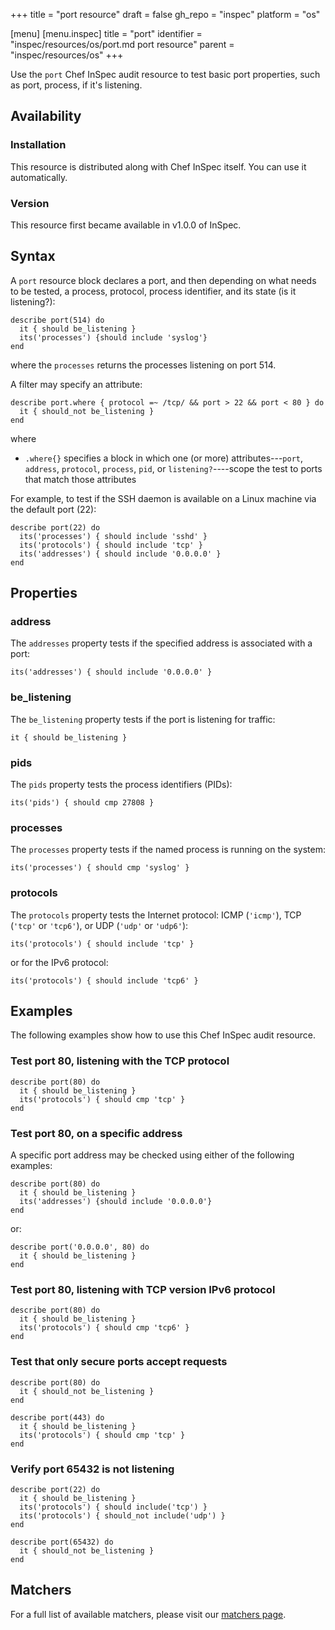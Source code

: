 +++
title = "port resource"
draft = false
gh_repo = "inspec"
platform = "os"

[menu]
  [menu.inspec]
    title = "port"
    identifier = "inspec/resources/os/port.md port resource"
    parent = "inspec/resources/os"
+++

Use the `port` Chef InSpec audit resource to test basic port properties, such as port, process, if it's listening.

## Availability

### Installation

This resource is distributed along with Chef InSpec itself. You can use it automatically.

### Version

This resource first became available in v1.0.0 of InSpec.

## Syntax

A `port` resource block declares a port, and then depending on what needs to be tested, a process, protocol, process identifier, and its state (is it listening?):

    describe port(514) do
      it { should be_listening }
      its('processes') {should include 'syslog'}
    end

where the `processes` returns the processes listening on port 514.

A filter may specify an attribute:

    describe port.where { protocol =~ /tcp/ && port > 22 && port < 80 } do
      it { should_not be_listening }
    end

where

- `.where{}` specifies a block in which one (or more) attributes---`port`, `address`, `protocol`, `process`, `pid`, or `listening?`----scope the test to ports that match those attributes

For example, to test if the SSH daemon is available on a Linux machine via the default port (22):

    describe port(22) do
      its('processes') { should include 'sshd' }
      its('protocols') { should include 'tcp' }
      its('addresses') { should include '0.0.0.0' }
    end

## Properties

### address

The `addresses` property tests if the specified address is associated with a port:

    its('addresses') { should include '0.0.0.0' }

### be_listening

The `be_listening` property tests if the port is listening for traffic:

    it { should be_listening }

### pids

The `pids` property tests the process identifiers (PIDs):

    its('pids') { should cmp 27808 }

### processes

The `processes` property tests if the named process is running on the system:

    its('processes') { should cmp 'syslog' }

### protocols

The `protocols` property tests the Internet protocol: ICMP (`'icmp'`), TCP (`'tcp'` or `'tcp6'`), or UDP (`'udp'` or `'udp6'`):

    its('protocols') { should include 'tcp' }

or for the IPv6 protocol:

    its('protocols') { should include 'tcp6' }

## Examples

The following examples show how to use this Chef InSpec audit resource.

### Test port 80, listening with the TCP protocol

    describe port(80) do
      it { should be_listening }
      its('protocols') { should cmp 'tcp' }
    end

### Test port 80, on a specific address

A specific port address may be checked using either of the following examples:

    describe port(80) do
      it { should be_listening }
      its('addresses') {should include '0.0.0.0'}
    end

or:

    describe port('0.0.0.0', 80) do
      it { should be_listening }
    end

### Test port 80, listening with TCP version IPv6 protocol

    describe port(80) do
      it { should be_listening }
      its('protocols') { should cmp 'tcp6' }
    end

### Test that only secure ports accept requests

    describe port(80) do
      it { should_not be_listening }
    end

    describe port(443) do
      it { should be_listening }
      its('protocols') { should cmp 'tcp' }
    end

### Verify port 65432 is not listening

    describe port(22) do
      it { should be_listening }
      its('protocols') { should include('tcp') }
      its('protocols') { should_not include('udp') }
    end

    describe port(65432) do
      it { should_not be_listening }
    end

## Matchers

For a full list of available matchers, please visit our [matchers page](/inspec/matchers/).
